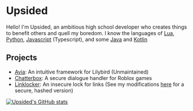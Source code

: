 # Upsided
Hello! I'm Upsided, an ambitious high school developer who creates things to benefit others and quell my boredom.
I know the languages of [Lua](https://www.lua.org/), [Python](https://www.python.org/), [Javascript](https://nodejs.org/en/) (Typescript), and some [Java](https://www.java.com/en/) and [Kotlin](https://kotlinlang.org/)
## Projects
- [Avia](https://github.com/Upsidedly/avia): An intuitive framework for Lilybird (Unmaintained)
- [Chatterbox](https://github.com/Upsidedly/chatterbox): A secure dialogue handler for Roblox games
- [Linklocker](https://github.com/Upsidedly/locked-link): An insecure lock for links (See my modifications [here](https://github.com/ccsoftwareengineering/locked-link) for a secure, hashed version)

[![Upsided's GitHub stats](https://github-readme-stats.vercel.app/api?username=Upsidedly)](https://github.com/anuraghazra/github-readme-stats)
